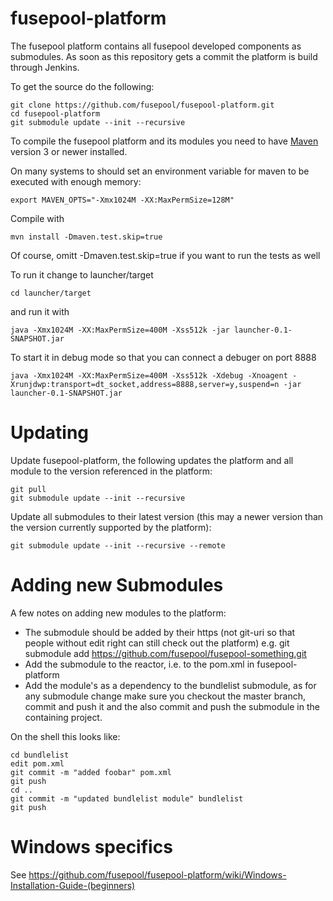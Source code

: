 fusepool-platform
=================

The fusepool platform contains all fusepool developed components as submodules. As soon as this repository
gets a commit the platform is build through Jenkins.

To get the source do the following:

    git clone https://github.com/fusepool/fusepool-platform.git
    cd fusepool-platform
    git submodule update --init --recursive

To compile the fusepool platform and its modules you need to have [Maven](http://maven.apache.org/)
version 3 or newer installed.

On many systems to should set an environment variable for maven to be executed with enough memory:

    export MAVEN_OPTS="-Xmx1024M -XX:MaxPermSize=128M"

Compile with

    mvn install -Dmaven.test.skip=true

Of course, omitt -Dmaven.test.skip=true if you want to run the tests as well

To run it change to launcher/target 

    cd launcher/target

and run it with

    java -Xmx1024M -XX:MaxPermSize=400M -Xss512k -jar launcher-0.1-SNAPSHOT.jar

To start it in debug mode so that you can connect a debuger on port 8888

    java -Xmx1024M -XX:MaxPermSize=400M -Xss512k -Xdebug -Xnoagent -Xrunjdwp:transport=dt_socket,address=8888,server=y,suspend=n -jar launcher-0.1-SNAPSHOT.jar 

Updating
========

Update fusepool-platform, the following updates the platform and all module to the version referenced in the platform:

    git pull
    git submodule update --init --recursive
    
Update all submodules to their latest version (this may a newer version than the version currently supported by the platform):

    git submodule update --init --recursive --remote

Adding new Submodules
=====================
A few notes on adding new modules to the platform:

- The submodule should be added by their https (not git-uri so that people without edit right can still check out the platform)
  e.g. git submodule add https://github.com/fusepool/fusepool-something.git
- Add the submodule to the reactor, i.e. to the pom.xml in fusepool-platform
- Add the module's as a dependency to the bundlelist submodule, as for any submodule change make sure you checkout the master branch, commit and push it and the also commit and push the submodule in the containing project.  
 
On the shell this looks like:

    cd bundlelist
    edit pom.xml
    git commit -m "added foobar" pom.xml
    git push
    cd ..
    git commit -m "updated bundlelist module" bundlelist
    git push
    

Windows specifics
=================

See https://github.com/fusepool/fusepool-platform/wiki/Windows-Installation-Guide-(beginners)

